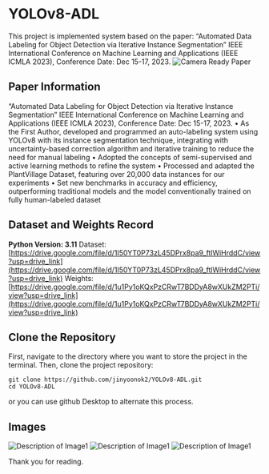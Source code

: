 # YOLOv8-ADL
This project is implemented system based on the paper: “Automated Data Labeling for Object Detection via Iterative Instance Segmentation” IEEE International Conference on Machine Learning and Applications (IEEE ICMLA 2023), Conference Date: Dec 15-17, 2023.
![Camera Ready Paper](YOLOv8_ADL_ICMLA_2023_Camera_Ready)

## Paper Information
“Automated Data Labeling for Object Detection via Iterative Instance Segmentation”
IEEE International Conference on Machine Learning and Applications (IEEE ICMLA 2023), Conference Date: Dec 15-17, 2023.
•	As the First Author, developed and programmed an auto-labeling system using YOLOv8 with its instance segmentation technique, integrating with uncertainty-based correction algorithm and iterative training to reduce the need for manual labeling
•	Adopted the concepts of semi-supervised and active learning methods to refine the system
•	Processed and adapted the PlantVillage Dataset, featuring over 20,000 data instances for our experiments
•	Set new benchmarks in accuracy and efficiency, outperforming traditional models and the model conventionally trained on fully human-labeled dataset

## Dataset and Weights Record
**Python Version: 3.11**
Dataset: [https://drive.google.com/file/d/1I50YT0P73zL45DPrx8pa9_ftlWiHrddC/view?usp=drive_link](https://drive.google.com/file/d/1I50YT0P73zL45DPrx8pa9_ftlWiHrddC/view?usp=drive_link)
Weights: [https://drive.google.com/file/d/1u1Py1oKQxPzCRwT7BDDyA8wXUkZM2PTi/view?usp=drive_link](https://drive.google.com/file/d/1u1Py1oKQxPzCRwT7BDDyA8wXUkZM2PTi/view?usp=drive_link)

## Clone the Repository
First, navigate to the directory where you want to store the project in the terminal. Then, clone the project repository:

```
git clone https://github.com/jinyoonok2/YOLOv8-ADL.git
cd YOLOv8-ADL
```
or you can use github Desktop to alternate this process.

## Images
![Description of Image1](github_images/1.png)
![Description of Image1](github_images/2.png)
![Description of Image1](github_images/3.png)

Thank you for reading.
